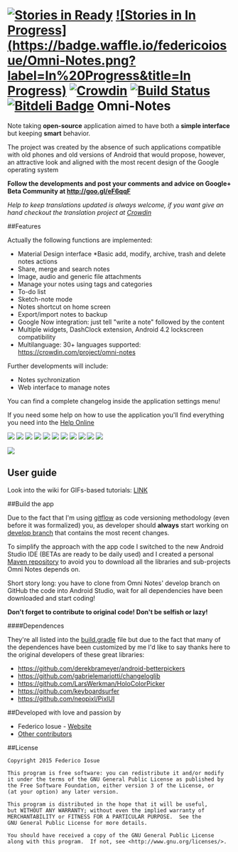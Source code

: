 [![Stories in Ready](https://badge.waffle.io/federicoiosue/Omni-Notes.png?label=ready&title=Ready)](https://waffle.io/federicoiosue/Omni-Notes)
[![Stories in In Progress](https://badge.waffle.io/federicoiosue/Omni-Notes.png?label=In%20Progress&title=In Progress)](https://waffle.io/federicoiosue/Omni-Notes)
[![Crowdin](https://d322cqt584bo4o.cloudfront.net/omni-notes/localized.png)](https://crowdin.com/project/omni-notes)
[![Build Status](https://travis-ci.org/federicoiosue/Omni-Notes.svg?branch=develop)](https://travis-ci.org/federicoiosue/Omni-Notes)
[![Bitdeli Badge](https://d2weczhvl823v0.cloudfront.net/federicoiosue/omni-notes/trend.png)](https://bitdeli.com/free "Bitdeli Badge")
Omni-Notes
==========

Note taking <b>open-source</b> application aimed to have both a <b>simple interface</b> but keeping <b>smart</b> behavior.

The project was created by the absence of such applications compatible with old phones and old versions of Android that would propose, however, an attractive look and aligned with the most recent design of the Google operating system


**Follow the developments and post your comments and advice on Google+ Beta Community at http://goo.gl/eF6qqF**

*Help to keep translations updated is always welcome, if you want give an hand checkout the translation project at [Crowdin][2]*

##Features

Actually the following functions are implemented:

* Material Design interface
*Basic add, modify, archive, trash and delete notes actions
* Share, merge and search notes
* Image, audio and generic file attachments
* Manage your notes using tags and categories
* To-do list
* Sketch-note mode
* Notes shortcut on home screen
* Export/import notes to backup
* Google Now integration: just tell "write a note" followed by the content
* Multiple widgets, DashClock extension, Android 4.2 lockscreen compatibility
* Multilanguage: 30+ languages supported: https://crowdin.com/project/omni-notes


Further developments will include:

* Notes sychronization
* Web interface to manage notes

You can find a complete changelog inside the application settings menu!

If you need some help on how to use the application you'll find everything you need into the [Help Online](etc/help/help.md)

![](https://raw.githubusercontent.com/federicoiosue/Omni-Notes/develop/etc/play_store_pics/02.png)
![](https://raw.githubusercontent.com/federicoiosue/Omni-Notes/develop/etc/play_store_pics/03.png)
![](https://raw.githubusercontent.com/federicoiosue/Omni-Notes/develop/etc/play_store_pics/04.png)
![](https://raw.githubusercontent.com/federicoiosue/Omni-Notes/develop/etc/play_store_pics/05.png)
![](https://raw.githubusercontent.com/federicoiosue/Omni-Notes/develop/etc/play_store_pics/06.png)
![](https://raw.githubusercontent.com/federicoiosue/Omni-Notes/develop/etc/play_store_pics/07.png)
![](https://raw.githubusercontent.com/federicoiosue/Omni-Notes/develop/etc/play_store_pics/08.png)
![](https://raw.githubusercontent.com/federicoiosue/Omni-Notes/develop/etc/play_store_pics/09.png)
![](https://raw.githubusercontent.com/federicoiosue/Omni-Notes/develop/etc/play_store_pics/10.png)
![](https://raw.githubusercontent.com/federicoiosue/Omni-Notes/develop/etc/play_store_pics/11.png)
![](https://raw.githubusercontent.com/federicoiosue/Omni-Notes/develop/etc/play_store_pics/12.png)

[<img src="https://developer.android.com/images/brand/en_generic_rgb_wo_45.png">][1]

## User guide

Look into the wiki for GIFs-based tutorials: [LINK](https://github.com/federicoiosue/Omni-Notes/wiki)


##Build the app

Due to the fact that I'm using [gitflow](https://github.com/nvie/gitflow) as code versioning methodology (even before it was formalized) you, as developer should **always** start working on [develop branch](https://github.com/federicoiosue/Omni-Notes/tree/develop) that contains the most recent changes.

To simplify the approach with the app code I switched to the new Android Studio IDE (BETAs are ready to be daily used) and I created a personal [Maven repository](https://github.com/federicoiosue/repository) to avoid you to download all the libraries and sub-projects Omni Notes depends on.

Short story long: you have to clone from Omni Notes' develop branch on GitHub the code into Android Studio, wait for all dependencies have been downloaded and start coding!

**Don't forget to contribute to original code! Don't be selfish or lazy!**

####Dependences

They're all listed into the [build.gradle](https://github.com/federicoiosue/Omni-Notes/blob/develop/omniNotes/build.gradle) file but due to the fact that many of the dependences have been customized by me I'd like to say thanks here to the original developers of these great libraries:

* https://github.com/derekbrameyer/android-betterpickers
* https://github.com/gabrielemariotti/changeloglib
* https://github.com/LarsWerkman/HoloColorPicker
* https://github.com/keyboardsurfer
* https://github.com/neopixl/PixlUI


##Developed with love and passion by


* Federico Iosue - [Website](http://www.iosue.it/federico)
* [Other contributors](https://github.com/federicoiosue/Omni-Notes/blob/master/contributors.md)



##License


    Copyright 2015 Federico Iosue

    This program is free software: you can redistribute it and/or modify
    it under the terms of the GNU General Public License as published by
    the Free Software Foundation, either version 3 of the License, or
    (at your option) any later version.

    This program is distributed in the hope that it will be useful,
    but WITHOUT ANY WARRANTY; without even the implied warranty of
    MERCHANTABILITY or FITNESS FOR A PARTICULAR PURPOSE.  See the
    GNU General Public License for more details.

    You should have received a copy of the GNU General Public License
    along with this program.  If not, see <http://www.gnu.org/licenses/>.





 [1]: https://play.google.com/store/apps/details?id=it.feio.android.omninotes
 [2]: https://crowdin.net/project/omni-notes/
